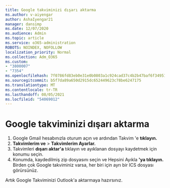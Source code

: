 ```yaml
---
title: Google takviminizi dışarı aktarma
ms.author: v-aiyengar
author: AshaIyengar21
manager: dansimp
ms.date: 12/07/2020
ms.audience: Admin
ms.topic: article
ms.service: o365-administration
ROBOTS: NOINDEX, NOFOLLOW
localization_priority: Normal
ms.collection: Adm_O365
ms.custom:
- "3800007"
- "7354"
ms.openlocfilehash: 7f0786fd83eb0e31e0b0803a1c924cad37c4b2b47baf6f3495175c8a7bd7b91d
ms.sourcegitcommit: b5f7da89a650d2915dc652449623c78be6247175
ms.translationtype: MT
ms.contentlocale: tr-TR
ms.lasthandoff: 08/05/2021
ms.locfileid: "54069012"
---
```

# <a name="export-your-google-calendar"></a>Google takviminizi dışarı aktarma

1. Google Gmail hesabınızla oturum açın ve ardından Takvim 'e **tıklayın.**
1. **Takvimlerim ve**  >  **Takvimlerim Ayarlar.**
1. Takvimleri **dışarı aktar'a** tıklayın ve ayıklanan dosyayı kaydetmek için konumu seçin.
1. Konumda, kaydedilmiş zip dosyasını seçin ve Hepsini Ayıkla **'ya tıklayın.**
   Birden çok Google takviminiz varsa, her biri için ayrı bir ICS dosyası görürsünüz.

Artık Google Takviminizi Outlook'a aktarmaya hazırsınız.